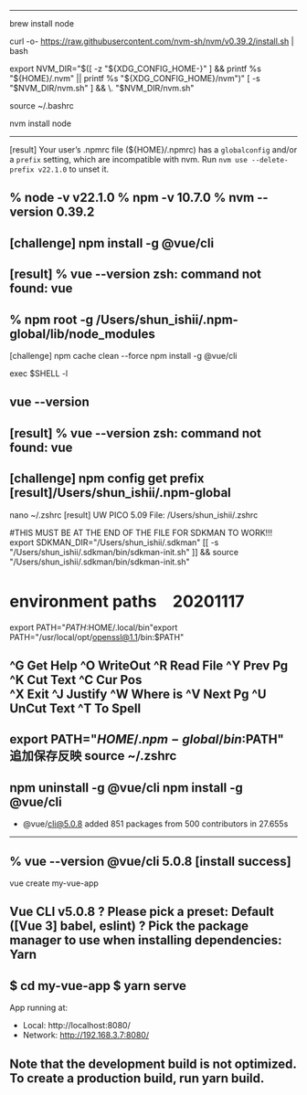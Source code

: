 
-------------------------------------------------------

brew install node

curl -o- https://raw.githubusercontent.com/nvm-sh/nvm/v0.39.2/install.sh | bash

export NVM_DIR="$([ -z "${XDG_CONFIG_HOME-}" ] && printf %s "${HOME}/.nvm" || printf %s "${XDG_CONFIG_HOME}/nvm")"
[ -s "$NVM_DIR/nvm.sh" ] && \. "$NVM_DIR/nvm.sh"

source ~/.bashrc

nvm install node

-------------------------------------------------------
[result]
Your user’s .npmrc file (${HOME}/.npmrc)
has a `globalconfig` and/or a `prefix` setting, which are incompatible with nvm.
Run `nvm use --delete-prefix v22.1.0` to unset it.

% node -v
v22.1.0
% npm -v
10.7.0
% nvm --version
0.39.2
-------------------------------------------------------
[challenge]
npm install -g @vue/cli
-------------------------------------------------------
[result]
% vue --version
zsh: command not found: vue
-------------------------------------------------------
% npm root -g 
/Users/shun_ishii/.npm-global/lib/node_modules
-------------------------------------------------------
[challenge]
npm cache clean --force
npm install -g @vue/cli

exec $SHELL -l

vue --version
-------------------------------------------------------
[result]
% vue --version
zsh: command not found: vue
-------------------------------------------------------
[challenge]
npm config get prefix
[result]/Users/shun_ishii/.npm-global
-------------------------------------------------------
nano ~/.zshrc
[result]
  UW PICO 5.09                                      File: /Users/shun_ishii/.zshrc                                         


#THIS MUST BE AT THE END OF THE FILE FOR SDKMAN TO WORK!!!
export SDKMAN_DIR="/Users/shun_ishii/.sdkman"
[[ -s "/Users/shun_ishii/.sdkman/bin/sdkman-init.sh" ]] && source "/Users/shun_ishii/.sdkman/bin/sdkman-init.sh"

# environment paths　20201117
export PATH="$PATH:$HOME/.local/bin"export PATH="/usr/local/opt/openssl@1.1/bin:$PATH"

^G Get Help         ^O WriteOut         ^R Read File        ^Y Prev Pg          ^K Cut Text         ^C Cur Pos          
^X Exit             ^J Justify          ^W Where is         ^V Next Pg          ^U UnCut Text       ^T To Spell         
-------------------------------------------------------
export PATH="$HOME/.npm-global/bin:$PATH"
追加保存反映
source ~/.zshrc
-------------------------------------------------------
npm uninstall -g @vue/cli
npm install -g @vue/cli
-------------------------------------------------------
+ @vue/cli@5.0.8
added 851 packages from 500 contributors in 27.655s
-------------------------------------------------------
% vue --version
@vue/cli 5.0.8
[install success]
-------------------------------------------------------
vue create my-vue-app

Vue CLI v5.0.8
? Please pick a preset: Default ([Vue 3] babel, eslint)
? Pick the package manager to use when installing dependencies: Yarn
-------------------------------------------------------
 $ cd my-vue-app
 $ yarn serve
-------------------------------------------------------
  App running at:
  - Local:   http://localhost:8080/ 
  - Network: http://192.168.3.7:8080/

  Note that the development build is not optimized.
  To create a production build, run yarn build.
-------------------------------------------------------
